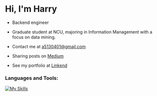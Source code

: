 Hi, I'm Harry
=============================================================================================================================
* Backend engineer 

* Graduate student at NCU, majoring in Information Management with a focus on data mining.

* Contact me at [a5130401@gmail.com](mailto:a5130401@gmail.com)

* Sharing posts on [Medium](http://https://www.linkedin.com/in/harry-jian-2b3bb6264/)

* See my portfolio at [Linkend](http://https://www.linkedin.com/in/harry-jian-2b3bb6264/)

### Languages and Tools:
[![My Skills](https://skillicons.dev/icons?i=gitlab,jenkins,kubernetes,laravel,linux,mysql,nginx,mongodb,php,redis,docker,git,java)](https://skillicons.dev)
